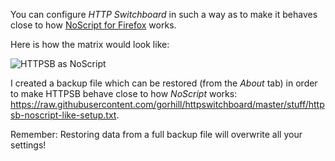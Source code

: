 You can configure _HTTP Switchboard_ in such a way as to make it behaves close to how [NoScript for Firefox](https://addons.mozilla.org/en-US/firefox/addon/noscript/) works.

Here is how the matrix would look like:

![HTTPSB as NoScript](https://raw.githubusercontent.com/gorhill/httpswitchboard/master/doc/img/httpsb-as-noscript.png)

I created a backup file which can be restored (from the _About_ tab) in order to make HTTPSB behave close to how _NoScript_ works: <https://raw.githubusercontent.com/gorhill/httpswitchboard/master/stuff/httpsb-noscript-like-setup.txt>.

Remember: Restoring data from a full backup file will overwrite all your settings!